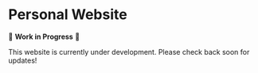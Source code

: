 # Personal Website

🚧 **Work in Progress** 🚧

This website is currently under development. Please check back soon for updates!
